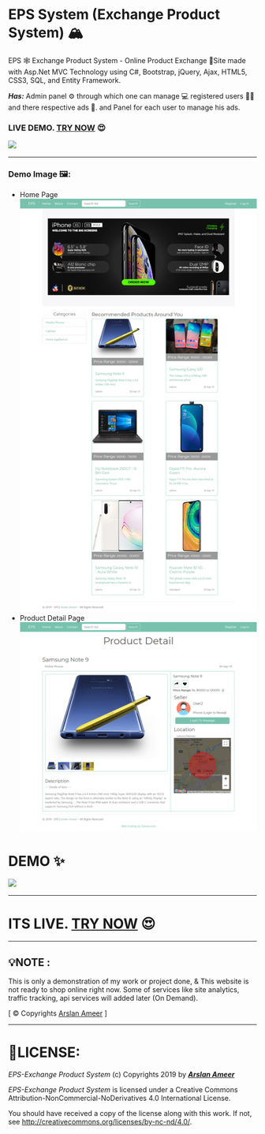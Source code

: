 # EPS System (Exchange Product System) 🏔
EPS 🕸 Exchange Product System - Online Product Exchange 🛒Site made with Asp.Net MVC Technology using C#, Bootstrap, jQuery, Ajax, HTML5, CSS3, SQL, and Entity Framework.

**_Has:_** Admin panel ⚙ through which one can manage 💻 registered users 👷‍♂️ and there respective ads 🎊.
and Panel for each user to manage his ads.
### **LIVE DEMO. [TRY NOW](http://www.epsystem.tk/)** 😍

![](https://licensebuttons.net/l/by-nc-nd/4.0/88x31.png)

---
### Demo Image 🖼:
- Home Page
![](eps1.jpg)
- Product Detail Page
![](eps2.png)
# DEMO ✨
![](epsdemo.gif)

---
# **ITS LIVE. [TRY NOW](http://www.epsystem.tk/)** 😍
---
## 💡**NOTE :**
This is only a demonstration of my work or project done, & This website is not ready to shop online right now.
Some of services like site analytics, traffic tracking, api services will added later (On Demand).

[ © Copyrights [Arslan Ameer](http://www.arslanameer.com) ]

---
# 🔐LICENSE:

*EPS-Exchange Product System* (c) Copyrights 2019 by **_[Arslan Ameer](http://www.arslanameer.com)_**

*EPS-Exchange Product System* is licensed under a
Creative Commons Attribution-NonCommercial-NoDerivatives 4.0 International License.

You should have received a copy of the license along with this
work. If not, see <http://creativecommons.org/licenses/by-nc-nd/4.0/>.
